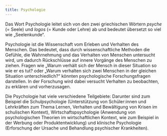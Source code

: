 ```yaml
---
title: Psychologie
---
```


Das Wort Psychologie leitet sich von den zwei griechischen Wörtern *psyche* (= Seele) und *logos* (= Kunde oder Lehre) ab und bedeutet übersetzt so viel wie „Seelenkunde“.

Psychologie ist die Wissenschaft vom Erleben und Verhalten des Menschen. Das bedeutet, dass durch wissenschaftliche Methoden die Gefühle, die Wahrnehmung und das Verhalten von Menschen untersucht wird, um dadurch Rückschlüsse auf innere Vorgänge des Menschen zu ziehen. Fragen wie „Warum verhält sich der Mensch in dieser Situation so wie er es tut? oder „Warum verhalten sich zwei Menschen in der gleichen Situation unterschiedlich?“ könnten psychologische Forschungsfragen darstellen. In der Forschung wird dabei versucht Verhalten zu beobachten, zu erklären und vorherzusagen.  

Die Psychologie hat viele verschiedene Teilgebiete: Darunter sind zum Beispiel die Schulpsychologie (Unterstützung von Schüler:innen und Lehrkräften zum Thema Lernen, Verhalten und Bewältigung von Krisen im schulischen Kontext), Wirtschaftspsychologie (Anwendung von psychologischen Theorien im wirtschaftlichen Kontext, wie zum Beispiel in der Werbung oder Produktentwicklung) und klinische Psychologie (Erforschung der Ursache und Behandlung psychischer Krankheiten).
